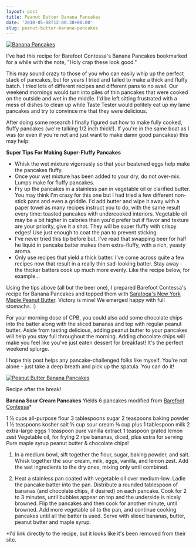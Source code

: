 ```yaml
---
layout: post
title: Peanut Butter Banana Pancakes
date: '2010-05-08T12:00:38+00:00'
slug: peanut-butter-banana-pancakes
---
```

<a href="http://www.flickr.com/photos/kstar810/4589328426/"><img src="http://farm5.static.flickr.com/4015/4589328426_5b22fd340e.jpg" alt="Banana Pancakes" /></a>

I've had this recipe for Barefoot Contessa's Banana Pancakes bookmarked for a while with the note, "Holy crap these look good."

This may sound crazy to those of you who can easily whip up the perfect stack of pancakes, but for years I tried and failed to make a thick and fluffy batch. I tried lots of different recipes and different pans to no avail. Our weekend mornings would turn into piles of thin pancakes that were cooked on the outside and wet in the middle. I'd be left sitting frustrated with a mess of dishes to clean up while Taste Tester would politely eat up my lame pancakes and try to convince me that they were delicious.

After doing some research I finally figured out how to make fully cooked, fluffy pancakes (we're talking 1/2 inch thick!). If you're in the same boat as I was (or even if you're not and just want to make damn good pancakes) this may help:

<strong>Super Tips For Making Super-Fluffy Pancakes</strong>
- Whisk the wet mixture vigorously so that your beatened eggs help make the pancakes fluffy.
- Once your wet mixture has been added to your dry, do not over-mix. Lumps make for fluffy pancakes.
- Fry up the pancakes in a stainless pan in vegetable oil or clarified butter. You may think I'm crazy for this one but I had tried a few different non-stick pans and even a griddle. I'd add butter and wipe it away with a paper towel as many recipes instruct you to do, with the same result every time: toasted pancakes with undercooked interiors. Vegetable oil may be a bit higher in calories than you'd prefer but if flavor and texture are your priority, give it a shot. They will be super fluffy with crispy edges! Use just enough to coat the pan to prevent sticking.
- I've never tried this tip before but, I've read that swapping beer for half he liquid in pancake batter makes them extra-fluffy, with a rich, yeasty aroma. 
- Only use recipes that yield a thick batter. I've come across quite a few recipes now that result in a really thin sad-looking batter. Stay away - the thicker batters cook up much more evenly. Like the recipe below, for example...

Using the tips above (all but the beer one), I prepared Barefoot Contessa's recipe for Banana Pancakes and topped them with <a href="http://www.yopeanut.com/our-products/index.asp">Saratoga's New York Maple Peanut Butter</a>. Victory is mine! We emerged happy with full stomachs. :)

For your morning dose of CPB, you could also add some chocolate chips into the batter along with the sliced bananas and top with regular peanut butter. Aside from tasting delicious, adding peanut butter to your pancakes will help you stay full throughout the morning. Adding chocolate chips will make you feel like you've just eaten dessert for breakfast! It's the perfect weekend splurge.

I hope this post helps any pancake-challenged folks like myself. You're not alone - just take a deep breath and pick up the spatula. You can do it!

<a href="http://www.flickr.com/photos/kstar810/4589328086/in/photostream"><img src="http://farm5.static.flickr.com/4041/4589328086_7dd422301d.jpg" alt="Peanut Butter Banana Pancakes" /></a>

Recipe after the break!

<!--more-->

<strong>Banana Sour Cream Pancakes</strong>
Yields 6 pancakes
modified from <a href="http://www.barefootcontessa.com/index.shtml">Barefoot Contessa</a>*

1 ½ cups all-purpose flour
3 tablespoons sugar
2 teaspoons baking powder
1 ½ teaspoons kosher salt
½ cup sour cream
¾ cup plus 1 tablespoon milk
2 extra-large eggs
1 teaspoon pure vanilla extract
1 teaspoon grated lemon zest
Vegetable oil, for frying
2 ripe bananas, diced, plus extra for serving
Pure maple syrup
peanut butter & chocolate chips!

1. In a medium bowl, sift together the flour, sugar, baking powder, and salt. Whisk together the sour cream, milk, eggs, vanilla, and lemon zest. Add the wet ingredients to the dry ones, mixing only until combined. 

2. Heat a stainless pan coated with vegetable oil over medium-low. Ladle the pancake batter into the pan. Distribute a rounded tablespoon of bananas (and chocolate chips, if desired) on each pancake. Cook for 2 to 3 minutes, until bubbles appear on top and the underside is nicely browned. Flip the pancakes and then cook for another minute, until browned. Add more vegetable oil to the pan, and continue cooking pancakes until all the batter is used. Serve with sliced bananas, butter, peanut butter and maple syrup.

*I'd link directly to the recipe, but it looks like it's been removed from their site.
